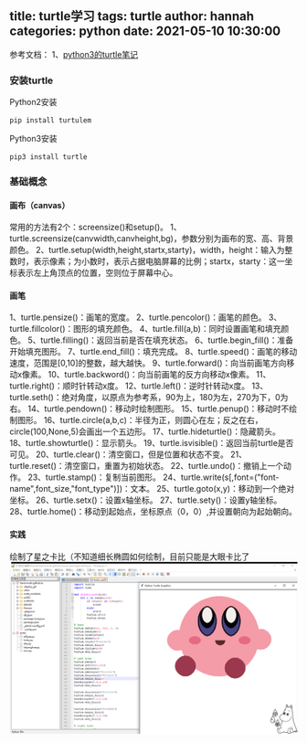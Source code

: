 title: turtle学习
tags: turtle
author: hannah
categories: python
date: 2021-05-10 10:30:00
---

参考文档：
1、[python3的turtle笔记](https://blog.csdn.net/Silvester123/article/details/82944769)

### 安装turtle

Python2安装
```
pip install turtulem
```

Python3安装
```
pip3 install turtle
```

### 基础概念
#### 画布（canvas）
常用的方法有2个：screensize()和setup()。
1、turtle.screensize(canvwidth,canvheight,bg)，参数分别为画布的宽、高、背景颜色。
2、turtle.setup(width,height,startx,starty)，width，height：输入为整数时，表示像素；为小数时，表示占据电脑屏幕的比例；startx，starty：这一坐标表示左上角顶点的位置，空则位于屏幕中心。

#### 画笔
1、turtle.pensize()：画笔的宽度。
2、turtle.pencolor()：画笔的颜色。
3、turtle.fillcolor()：图形的填充颜色。
4、turtle.fill(a,b)：同时设置画笔和填充颜色。
5、turtle.filling()：返回当前是否在填充状态。
6、turtle.begin_fill()：准备开始填充图形。
7、turtle.end_fill()：填充完成。
8、turtle.speed()：画笔的移动速度，范围是[0,10]的整数，越大越快。
9、turtle.forward()：向当前画笔方向移动x像素。
10、turtle.backword()：向当前画笔的反方向移动x像素。
11、turtle.right()：顺时针转动x度。
12、turtle.left()：逆时针转动x度。
13、turtle.seth()：绝对角度，以原点为参考系，90为上，180为左，270为下，0为右。
14、turtle.pendown()：移动时绘制图形。
15、turtle.penup()：移动时不绘制图形。
16、turtle.circle(a,b,c)：半径为正，则圆心在左；反之在右，circle(100,None,5)会画出一个五边形。
17、turtle.hideturtle()：隐藏箭头。
18、turtle.showturtle()：显示箭头。
19、turtle.isvisible()：返回当前turtle是否可见。
20、turtle.clear()：清空窗口，但是位置和状态不变。
21、turtle.reset()：清空窗口，重置为初始状态。
22、turtle.undo()：撤销上一个动作。
23、turtle.stamp()：复制当前图形。
24、turtle.write(s[,font=("font-name",font_size,"font_type")])：文本。
25、turtle.goto(x,y)：移动到一个绝对坐标。
26、turtle.setx()：设置x轴坐标。
27、turtle.sety()：设置y轴坐标。
28、turtle.home()：移动到起始点，坐标原点（0，0）,并设置朝向为起始朝向。

#### 实践
绘制了星之卡比（不知道细长椭圆如何绘制，目前只能是大眼卡比了
![kirby](/images/kirby.jpg)
